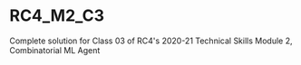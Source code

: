 # RC4_M2_C3
 Complete solution for Class 03 of RC4's 2020-21 Technical Skills Module 2, Combinatorial ML Agent
